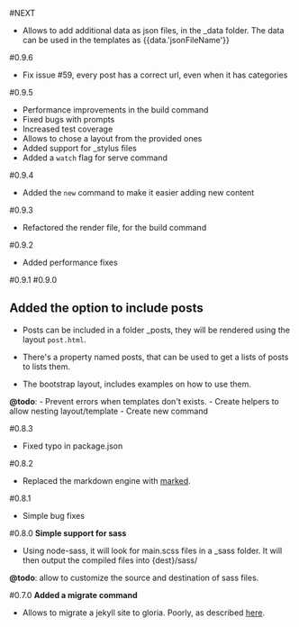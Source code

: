 #NEXT

- Allows to add additional data as json files, in the _data folder.
  The data can be used in the templates as {{data.'jsonFileName'}}

#0.9.6

- Fix issue #59, every post has a correct url, even when it has categories

#0.9.5

- Performance improvements in the build command
- Fixed bugs with prompts
- Increased test coverage
- Allows to chose a layout from the provided ones
- Added support for _stylus files
- Added a `watch` flag for serve command

#0.9.4

- Added the `new` command to make it easier adding new content

#0.9.3
- Refactored the render file, for the build command

#0.9.2

- Added performance fixes

#0.9.1
#0.9.0
## Added the option to include posts

- Posts can be included in a folder _posts, they will be rendered using the
layout `post.html`.

- There's a property named posts, that can be used to get a lists of posts
to lists them.

- The bootstrap layout, includes examples on how to use them.

**@todo**:
     - Prevent errors when templates don't exists.
     - Create helpers to allow nesting layout/template
     - Create new command

#0.8.3

- Fixed typo in package.json

#0.8.2

- Replaced the markdown engine with [marked](https://github.com/chjj/marked).

#0.8.1

- Simple bug fixes

#0.8.0
**Simple support for sass**

- Using node-sass, it will look for main.scss files in a _sass folder.
It will then output the compiled files into {dest}/sass/

**@todo**: allow to customize the source and destination of sass files.

#0.7.0
**Added a migrate command**

- Allows to migrate a jekyll site to gloria. Poorly,
as described [here](https://github.com/gloriajs/gloria/issues/15).
